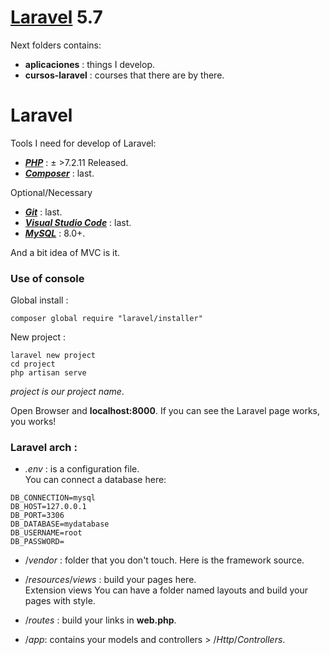 # [Laravel][laravel] 5.7

[laravel]: https://laravel.com/
[php]: http://php.net/
[composer]: https://getcomposer.org/
[git]: https://git-scm.com/
[visual]: https://code.visualstudio.com/
[mysql]: https://www.mysql.com/

Next folders contains:
- **aplicaciones** : things I develop.  
- **cursos-laravel** : courses that there are by there.  
  
# Laravel
Tools I need for develop of Laravel:  
- ***[PHP][php]*** : ± >7.2.11 Released.
- ***[Composer][composer]*** : last.  

Optional/Necessary  
- ***[Git][git]*** : last.  
- ***[Visual Studio Code][visual]*** : last.  
- ***[MySQL][mysql]*** : 8.0+.  
  
And a bit idea of MVC is it.  
  
### Use of console  

Global install :   
```  
composer global require "laravel/installer"
```  
  
New project :  
```  
laravel new project  
cd project  
php artisan serve  
```  
*project is our project name*.  
  
Open Browser and **localhost:8000**. If you can see the Laravel page works, you works!  
  
### Laravel arch :
- *.env* : is a configuration file.  
You can connect a database here:
```  
DB_CONNECTION=mysql  
DB_HOST=127.0.0.1  
DB_PORT=3306  
DB_DATABASE=mydatabase  
DB_USERNAME=root  
DB_PASSWORD=  
```  
  
- /*vendor* : folder that you don't touch. Here is the framework source.  
 
- /*resources*/*views* : build your pages here.  
Extension views 
You can have a folder named layouts and build your pages with style.  
  
- /*routes* : build your links in **web.php**.  
  
- /*app*: contains your models and controllers > /*Http*/*Controllers*.  
  
  